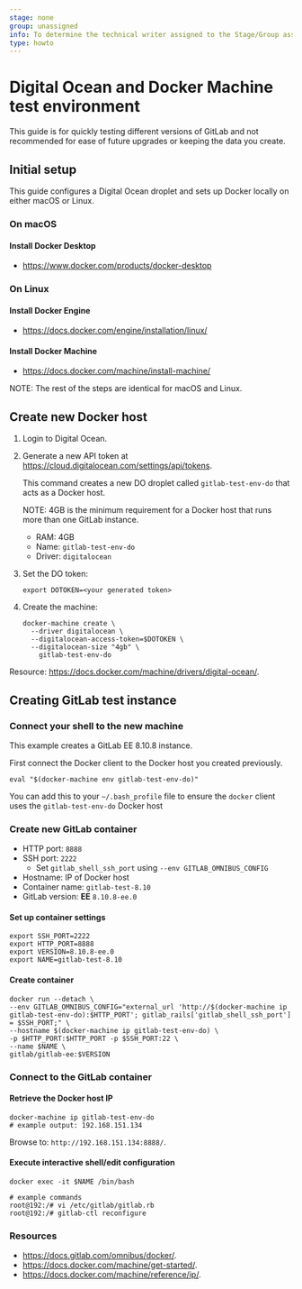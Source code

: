 ```yaml
---
stage: none
group: unassigned
info: To determine the technical writer assigned to the Stage/Group associated with this page, see https://about.gitlab.com/handbook/engineering/ux/technical-writing/#assignments
type: howto
---
```


# Digital Ocean and Docker Machine test environment

This guide is for quickly testing different versions of GitLab and not
recommended for ease of future upgrades or keeping the data you create.

## Initial setup

This guide configures a Digital Ocean droplet and sets up Docker
locally on either macOS or Linux.

### On macOS

#### Install Docker Desktop

- <https://www.docker.com/products/docker-desktop>

### On Linux

#### Install Docker Engine

- <https://docs.docker.com/engine/installation/linux/>

#### Install Docker Machine

- <https://docs.docker.com/machine/install-machine/>

NOTE:
The rest of the steps are identical for macOS and Linux.

## Create new Docker host

1. Login to Digital Ocean.
1. Generate a new API token at <https://cloud.digitalocean.com/settings/api/tokens>.

   This command creates a new DO droplet called `gitlab-test-env-do` that acts as a Docker host.

   NOTE:
   4GB is the minimum requirement for a Docker host that runs more than one GitLab instance.

   - RAM: 4GB
   - Name: `gitlab-test-env-do`
   - Driver: `digitalocean`

1. Set the DO token:

   ```shell
   export DOTOKEN=<your generated token>
   ```

1. Create the machine:

   ```shell
   docker-machine create \
     --driver digitalocean \
     --digitalocean-access-token=$DOTOKEN \
     --digitalocean-size "4gb" \
       gitlab-test-env-do
   ```

Resource: <https://docs.docker.com/machine/drivers/digital-ocean/>.

## Creating GitLab test instance

### Connect your shell to the new machine

This example creates a GitLab EE 8.10.8 instance.

First connect the Docker client to the Docker host you created previously.

```shell
eval "$(docker-machine env gitlab-test-env-do)"
```

You can add this to your `~/.bash_profile` file to ensure the `docker` client uses the `gitlab-test-env-do` Docker host

### Create new GitLab container

- HTTP port: `8888`
- SSH port: `2222`
  - Set `gitlab_shell_ssh_port` using `--env GITLAB_OMNIBUS_CONFIG`
- Hostname: IP of Docker host
- Container name: `gitlab-test-8.10`
- GitLab version: **EE** `8.10.8-ee.0`

#### Set up container settings

```shell
export SSH_PORT=2222
export HTTP_PORT=8888
export VERSION=8.10.8-ee.0
export NAME=gitlab-test-8.10
```

#### Create container

```shell
docker run --detach \
--env GITLAB_OMNIBUS_CONFIG="external_url 'http://$(docker-machine ip gitlab-test-env-do):$HTTP_PORT'; gitlab_rails['gitlab_shell_ssh_port'] = $SSH_PORT;" \
--hostname $(docker-machine ip gitlab-test-env-do) \
-p $HTTP_PORT:$HTTP_PORT -p $SSH_PORT:22 \
--name $NAME \
gitlab/gitlab-ee:$VERSION
```

### Connect to the GitLab container

#### Retrieve the Docker host IP

```shell
docker-machine ip gitlab-test-env-do
# example output: 192.168.151.134
```

Browse to: `http://192.168.151.134:8888/`.

#### Execute interactive shell/edit configuration

```shell
docker exec -it $NAME /bin/bash
```

```shell
# example commands
root@192:/# vi /etc/gitlab/gitlab.rb
root@192:/# gitlab-ctl reconfigure
```

### Resources

- <https://docs.gitlab.com/omnibus/docker/>.
- <https://docs.docker.com/machine/get-started/>.
- <https://docs.docker.com/machine/reference/ip/>.

<!-- ## Troubleshooting

Include any troubleshooting steps that you can foresee. If you know beforehand what issues
one might have when setting this up, or when something is changed, or on upgrading, it's
important to describe those, too. Think of things that may go wrong and include them here.
This is important to minimize requests for support, and to avoid doc comments with
questions that you know someone might ask.

Each scenario can be a third-level heading, e.g. `### Getting error message X`.
If you have none to add when creating a doc, leave this section in place
but commented out to help encourage others to add to it in the future. -->
